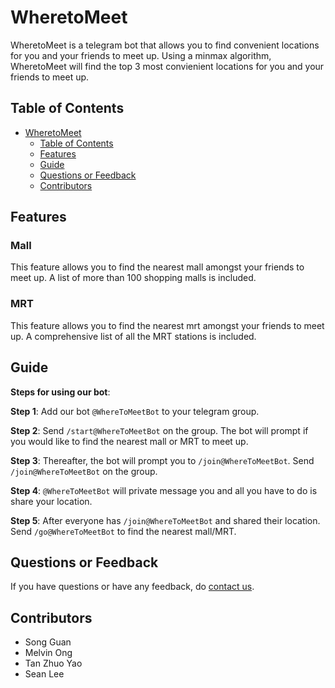 # WheretoMeet

WheretoMeet is a telegram bot that allows you to find convenient locations for you and your friends to meet up. Using a minmax algorithm, WheretoMeet will find the top 3 most convienient locations for you and your friends to meet up.

## Table of Contents

- [WheretoMeet](#wheretomeet)
  - [Table of Contents](#table-of-contents)
  - [Features](#features)
  - [Guide](#guide)
  - [Questions or Feedback](#questions-or-feedback)
  - [Contributors](#contributors)


## Features

### Mall

This feature allows you to find the nearest mall amongst your friends to meet up. A list of more than 100 shopping malls is included.

### MRT

This feature allows you to find the nearest mrt amongst your friends to meet up. A comprehensive list of all the MRT stations is included.

## Guide

**Steps for using our bot**:

**Step 1**: Add our bot `@WhereToMeetBot` to your telegram group.

**Step 2**: Send `/start@WhereToMeetBot` on the group. The bot will prompt if you would like to find the nearest mall or MRT to meet up.

**Step 3**: Thereafter, the bot will prompt you to `/join@WhereToMeetBot`. Send `/join@WhereToMeetBot` on the group.

**Step 4**: `@WhereToMeetBot` will private message you and all you have to do is share your location.

**Step 5**: After everyone has `/join@WhereToMeetBot` and shared their location. Send `/go@WhereToMeetBot` to find the nearest mall/MRT.


## Questions or Feedback
If you have questions or have any feedback, do [contact us](mailto:wheretomeet@gmail.com).

## Contributors
- Song Guan
- Melvin Ong
- Tan Zhuo Yao
- Sean Lee
